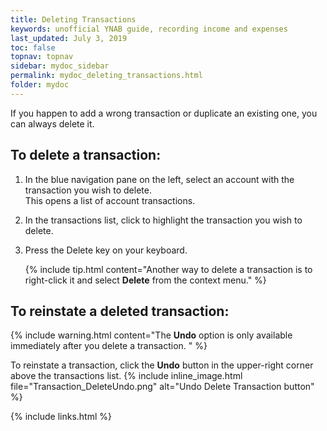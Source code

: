 ```yaml
---
title: Deleting Transactions
keywords: unofficial YNAB guide, recording income and expenses
last_updated: July 3, 2019
toc: false
topnav: topnav
sidebar: mydoc_sidebar
permalink: mydoc_deleting_transactions.html
folder: mydoc
---
```


If you happen to add a wrong transaction or duplicate an existing one, you can always delete it.

## To delete a transaction:

1.  In the blue navigation pane on the left, select an account with the transaction you wish to delete. <br/>This opens a list of account transactions.

2.  In the transactions list, click to highlight the transaction you wish to delete.

3.  Press the Delete key on your keyboard.

    {% include tip.html content="Another way to delete a transaction is to right-click it and select **Delete** from the context menu." %}

## To reinstate a deleted transaction:

{% include warning.html content="The **Undo** option is only available immediately after you delete a transaction. " %}

To reinstate a transaction, click the **Undo** button in the upper-right corner above the transactions list.
{% include inline_image.html file="Transaction_DeleteUndo.png" alt="Undo Delete Transaction button" %}

{% include links.html %}
